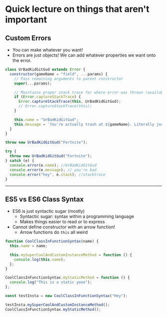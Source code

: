 # Quick lecture on things that aren't important

## Custom Errors

- You can make whatever you want!
- Errors are just objects! We can add whatever properties we want onto the error.

```js
class UrBadKidGitGud extends Error {
  constructor(gameName = "field", ...params) {
    // Pass remaining arguments to parent constructor
    super(...params);

    // Maintains proper stack trace for where error was thrown (available on V8)
    if (Error.captureStackTrace) {
      Error.captureStackTrace(this, UrBadKidGitGud);
      // Error.captureStackTrace(this);
    }

    this.name = "UrBadKidGitGud";
    this.message = `You're actually trash at ${gameName}. Literally just uninstall`;
  }
}

throw new UrBadKidGitGud("Fortnite");

try {
  throw new UrBadKidGitGud("Fortnite");
} catch (e) {
  console.error(e.name); //UrBadKidGitGud
  console.error(e.message); // you're bad
  console.error("hey", e.stack); //stacktrace
}
```

---

## ES5 vs ES6 Class Syntax

- ES6 is just syntactic sugar (mostly)
  - Syntactic sugar: syntax within a programming language
  - Makes things easier to read or to express
- Cannot define constructor with an arrow function!
  - Arrow functions do `this` all weird

```js
function CoolClassInFunctionSyntax(name) {
  this.name = name;

  this.mySuperCoolAndCustomInstanceMethod = function () {
    console.log(this.name);
  };
}

CoolClassInFunctionSyntax.myStaticMethod = function () {
  console.log("This is a static yooo");
};

const testInsta = new CoolClassInFunctionSyntax("Hey");

testInsta.mySuperCoolAndCustomInstanceMethod();
CoolClassInFunctionSyntax.myStaticMethod();
```

